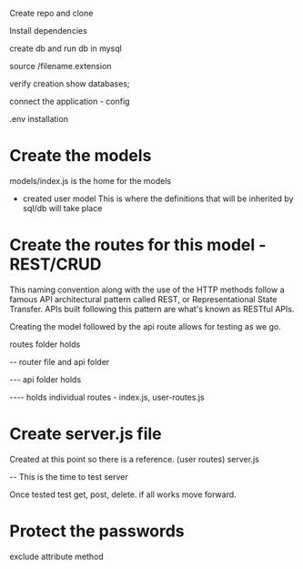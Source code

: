 Create repo and clone

Install dependencies

create db and run db in mysql

source <folder>/filename.extension

verify creation show databases;

connect the application - config

.env installation

# Create the models

models/index.js is the home for the models

- created user model
  This is where the definitions that will be inherited by sql/db will take place

# Create the routes for this model -REST/CRUD

This naming convention along with the use of the HTTP methods follow a famous API architectural pattern called REST, or Representational State Transfer. APIs built following this pattern are what's known as RESTful APIs.

Creating the model followed by the api route allows for testing as we go.

routes folder holds

-- router file and api folder

--- api folder holds

---- holds individual routes - index.js, user-routes.js

# Create server.js file

Created at this point so there is a reference. (user routes)
server.js

-- This is the time to test server

Once tested test get, post, delete. if all works move forward.

# Protect the passwords

exclude attribute method

